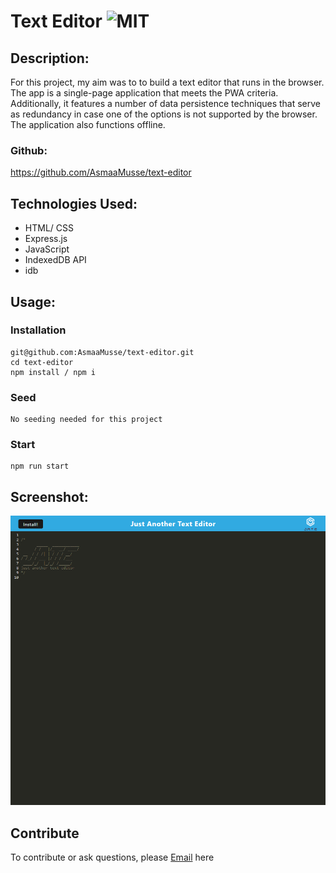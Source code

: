 # Text Editor ![MIT](https://img.shields.io/static/v1?label=MIT&message=License&color=orange)

## Description:

For this project, my aim was to to build a text editor that runs in the browser. The app is a single-page application that meets the PWA criteria. Additionally, it features a number of data persistence techniques that serve as redundancy in case one of the options is not supported by the browser. The application also functions offline.

### Github:

https://github.com/AsmaaMusse/text-editor

## Technologies Used:

- HTML/ CSS
- Express.js
- JavaScript
- IndexedDB API
- idb

## Usage:

### Installation

```
git@github.com:AsmaaMusse/text-editor.git
cd text-editor
npm install / npm i
```

### Seed

```
No seeding needed for this project
```

### Start

```
npm run start
```

## Screenshot:

![text-editor](./assets/text-editor.jpg)

## Contribute

To contribute or ask questions, please <a href="https://mail.google.com/mail/u/0/?tf=cm&to=asmaamusse03@gmail.com&cc&bcc&su&body&fs=1">Email</a> here
